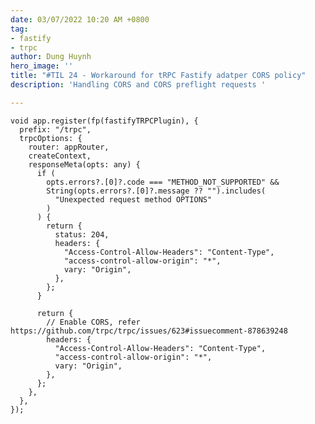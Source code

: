 ```yaml
---
date: 03/07/2022 10:20 AM +0800
tag:
- fastify
- trpc
author: Dung Huynh
hero_image: ''
title: "#TIL 24 - Workaround for tRPC Fastify adatper CORS policy"
description: 'Handling CORS and CORS preflight requests '

---
```

    void app.register(fp(fastifyTRPCPlugin), {
      prefix: "/trpc",
      trpcOptions: {
        router: appRouter,
        createContext,
        responseMeta(opts: any) {
          if (
            opts.errors?.[0]?.code === "METHOD_NOT_SUPPORTED" &&
            String(opts.errors?.[0]?.message ?? "").includes(
              "Unexpected request method OPTIONS"
            )
          ) {
            return {
              status: 204,
              headers: {
                "Access-Control-Allow-Headers": "Content-Type",
                "access-control-allow-origin": "*",
                vary: "Origin",
              },
            };
          }
    
          return {
            // Enable CORS, refer https://github.com/trpc/trpc/issues/623#issuecomment-878639248
            headers: {
              "Access-Control-Allow-Headers": "Content-Type",
              "access-control-allow-origin": "*",
              vary: "Origin",
            },
          };
        },
      },
    });